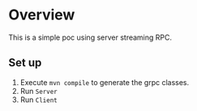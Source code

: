 # Overview

This is a simple poc using server streaming RPC.

## Set up

1. Execute `mvn compile` to generate the grpc classes.
2. Run `Server`
3. Run `Client`
